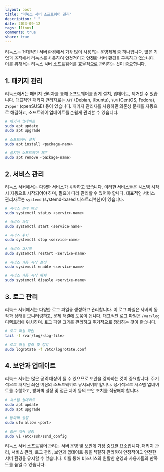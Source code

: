 ```yaml
---
layout: post
title: "리눅스 서버 소프트웨어 관리"
description: " "
date: 2023-09-12
tags: [linux]
comments: true
share: true
---
```


리눅스는 현대적인 서버 환경에서 가장 많이 사용되는 운영체제 중 하나입니다. 많은 기업과 조직에서 리눅스를 사용하여 안정적이고 안전한 서버 환경을 구축하고 있습니다. 이를 위해서는 리눅스 서버 소프트웨어를 효율적으로 관리하는 것이 중요합니다.

## 1. 패키지 관리

리눅스에서는 패키지 관리자를 통해 소프트웨어를 쉽게 설치, 업데이트, 제거할 수 있습니다. 대표적인 패키지 관리자로는 `APT` (Debian, Ubuntu), `YUM` (CentOS, Fedora), `ZYpper` (openSUSE) 등이 있습니다. 패키지 관리자를 사용하면 의존성 문제를 자동으로 해결하고, 소프트웨어 업데이트를 손쉽게 관리할 수 있습니다.

```bash
# 패키지 업데이트
sudo apt update
sudo apt upgrade

# 소프트웨어 설치
sudo apt install <package-name>

# 설치된 소프트웨어 제거
sudo apt remove <package-name>
```

## 2. 서비스 관리

리눅스 서버에서는 다양한 서비스가 동작하고 있습니다. 이러한 서비스들은 시스템 시작 시 자동으로 시작되어야 하며, 필요에 따라 관리할 수 있어야 합니다. 대표적인 서비스 관리자로는 `systemd` (systemd-based 디스트리뷰션)이 있습니다.

```bash
# 서비스 상태 확인
sudo systemctl status <service-name>

# 서비스 시작
sudo systemctl start <service-name>

# 서비스 중지
sudo systemctl stop <service-name>

# 서비스 재시작
sudo systemctl restart <service-name>

# 서비스 자동 시작 설정
sudo systemctl enable <service-name>

# 서비스 자동 시작 해제
sudo systemctl disable <service-name>
```

## 3. 로그 관리

리눅스 서버에서는 다양한 로그 파일을 생성하고 관리합니다. 이 로그 파일은 서버의 동작과 상태를 모니터링하고, 문제 해결에 도움이 됩니다. 대표적인 로그 파일은 `/var/log` 디렉토리에 위치하며, 로그 파일 크기를 관리하고 주기적으로 정리하는 것이 좋습니다.

```bash
# 로그 파일 확인
tail -f /var/log/<log-file>

# 로그 파일 압축 및 정리
sudo logrotate -f /etc/logrotate.conf
```

## 4. 보안과 업데이트

리눅스 서버는 많은 공격 대상이 될 수 있으므로 보안을 강화하는 것이 중요합니다. 주기적으로 패치된 최신 버전의 소프트웨어로 유지되어야 합니다. 정기적으로 시스템 업데이트를 수행하고, 방화벽 설정 및 접근 제어 등의 보안 조치를 적용해야 합니다.

```bash
# 시스템 업데이트
sudo apt update
sudo apt upgrade

# 방화벽 설정
sudo ufw allow <port>

# 접근 제어 설정
sudo vi /etc/ssh/sshd_config
```

리눅스 서버 소프트웨어 관리는 서버 운영 및 보안에 가장 중요한 요소입니다. 패키지 관리, 서비스 관리, 로그 관리, 보안과 업데이트 등을 적절히 관리하여 안정적이고 안전한 서버 환경을 유지할 수 있습니다. 이를 통해 비즈니스의 원활한 운영과 사용자들의 만족도를 높일 수 있습니다.